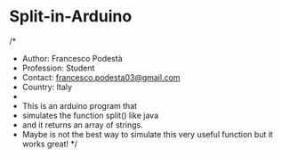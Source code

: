 # Split-in-Arduino
/* 
 * Author: Francesco Podestà
 * Profession: Student 
 * Contact: francesco.podesta03@gmail.com 
 * Country: Italy
 * 
 * This is an arduino program that 
 * simulates the function split() like java 
 * and it returns an array of strings. 
 * Maybe is not the best way to simulate this very useful function but it works great!
*/

